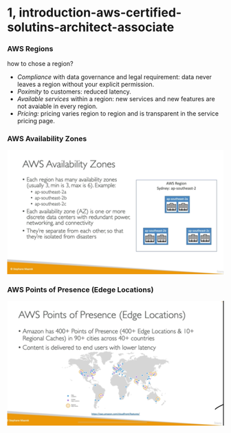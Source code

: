 # 1, introduction-aws-certified-solutins-architect-associate

### AWS Regions

how to chose a region?

- _Compliance_ with data governance and legal requirement: data never leaves a region without your explicit permission.
- _Poximity_ to customers: reduced latency.
- _Available services_ within a region: new services and new features are not avaiable in every region.
- _Pricing:_ pricing varies region to region and is transparent in the service pricing page.

### AWS Availability Zones

![alt text](https://github.com/DarrenDuanAU/Frontend_Notebook/blob/main/personalNotebook/cloud/aws/udemy/images/aws-availability-zones.jpg)

### AWS Points of Presence (Edege Locations)

![alt text](https://github.com/DarrenDuanAU/Frontend_Notebook/blob/main/Personal_Notebook/cloud/aws/udemy/images/aws-points-of-presence.jpg)
